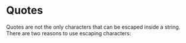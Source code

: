 # Quotes

Quotes are not the only characters that can be escaped inside a string.
There are two reasons to use escaping characters:
